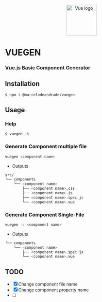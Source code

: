 <p align="center">
    <a href="https://vuejs.org" target="_blank" rel="noopener noreferrer">
        <img width="100" src="https://vuejs.org/images/logo.png" alt="Vue logo">
    </a>
</p>


# VUEGEN

### [Vue.js](https://vuejs.org/) Basic Component Generator 


## Installation

```bash
$ npm i @marcelodeandrade/vuegen
```

## Usage

### Help
```bash
$ vuegen -h
```
### Generate Component multiple file
```bash
vuegen <component name>
```

- Outputs 

```bash
src/
└── components
    └── <component name>
        ├── <component name>.css
        ├── <component name>.js
        ├── <component name>.spec.js
        └── <component name>.vue
```

### Generate Component Single-File

```bash
vuegen -s <component name>
```

- Outputs 

```bash
└── components
    └── <component name>
        ├── <component name>.spec.js
        └── <component name>.vue
```

## TODO

- [x] Change component file name
- [x] Change component property name
- [ ]
